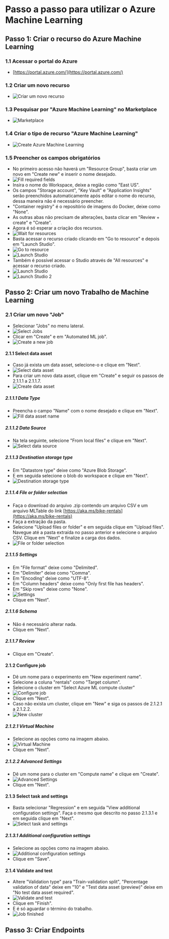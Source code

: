 # Passo a passo para utilizar o Azure Machine Learning

## Passo 1: Criar o recurso do Azure Machine Learning

### 1.1 Acessar o portal do Azure
- [https://portal.azure.com/](https://portal.azure.com/)

### 1.2 Criar um novo recurso
- ![Criar um novo recurso](assets/new_resource_options.png)

### 1.3 Pesquisar por "Azure Machine Learning" no Marketplace
- ![Marketplace](assets/marketplace_ml.png)

### 1.4 Criar o tipo de recurso "Azure Machine Learning"
- ![Create Azure Machine Learning](assets/create_azure_ml.png)

### 1.5 Preencher os campos obrigatórios
- No primeiro acesso não haverá um "Resource Group", basta criar um novo em "Create new" e inserir
o nome desejado.
- ![Fill required fields](assets/fill_required_fields.png)
- Insira o nome do Workspace, deixe a região como "East US".
- Os campos "Storage account", "Key Vault" e "Application Insights" serão preenchidos
automaticamente após editar o nome do recurso, dessa maneira não é necessário preencher.
- "Container registry" é o repositório de imagens do Docker, deixe como "None".
- As outras abas não precisam de alterações, basta clicar em "Review + create" e "Create".
- Agora é só esperar a criação dos recursos.
- ![Wait for resources](assets/wait_for_resources.png)
- Basta acessar o recurso criado clicando em "Go to resource" e depois em "Launch Studio".
- ![Go to resource](assets/go_to_resource.png)
- ![Launch Studio](assets/launch_studio_3.png)
- Também é possível acessar o Studio através de "All resources" e acessar o recurso criado.
- ![Launch Studio](assets/launch_studio.png)
- ![Launch Studio 2](assets/launch_studio_2.png)

## Passo 2: Criar um novo Trabalho de Machine Learning

### 2.1 Criar um novo "Job"
- Selecionar "Jobs" no menu lateral.
- ![Select Jobs](assets/left_menu_jobs.png)
- Clicar em "Create" e em "Automated ML job".
- ![Create a new job](assets/create_new_job.png)

#### 2.1.1 Select data asset
- Caso já exista um data asset, selecione-o e clique em "Next".
- ![Select data asset](assets/select_data_asset.png)
- Para criar um novo data asset, clique em "Create" e seguir os passos de 2.1.1.1 a 2.1.1.7.
- ![Create data asset](assets/create_data_asset.png)

##### 2.1.1.1 Data Type
- Preencha o campo "Name" com o nome desejado e clique em "Next".
- ![Fill data asset name](assets/data_asset_1.png)

##### 2.1.1.2 Data Source
- Na tela seguinte, selecione "From local files" e clique em "Next".
- ![Select data source](assets/data_source_local_files.png)

##### 2.1.1.3 Destination storage type
- Em "Datastore type" deixe como "Azure Blob Storage".
- E em seguida selecione o blob do workspace e clique em "Next".
- ![Destination storage type](assets/destination_storage_type.png)

##### 2.1.1.4 File or folder selection
- Faça o download do arquivo .zip contendo um arquivo CSV e um arquivo MLTable do link
[https://aka.ms/bike-rentals](https://aka.ms/bike-rentals)
- Faça a extração da pasta.
- Selecione "Upload files or folder" e em seguida clique em "Upload files". Navegue até a pasta
extraída no passo anterior e selecione o arquivo CSV. Clique em "Next" e finalize a carga dos dados.
- ![File or folder selection](assets/file_or_folder_selection.png)

##### 2.1.1.5 Settings
- Em "File format" deixe como "Delimited".
- Em "Delimiter" deixe como "Comma".
- Em "Encoding" deixe como "UTF-8".
- Em "Column headers" deixe como "Only first file has headers".
- Em "Skip rows" deixe como "None".
- ![Settings](assets/data_settings.png)
- Clique em "Next".

##### 2.1.1.6 Schema
- Não é necessário alterar nada.
- Clique em "Next".

##### 2.1.1.7 Review
- Clique em "Create".

#### 2.1.2 Configure job
- Dê um nome para o experimento em "New experiment name".
- Selecione a coluna "rentals" como "Target column".
- Selecione o cluster em "Select Azure ML compute cluster"
- ![Configure job](assets/configure_job.png)
- Clique em "Next".
- Caso não exista um cluster, clique em "New" e siga os passos de 2.1.2.1 a 2.1.2.2.
- ![New cluster](assets/new_cluster.png)

##### 2.1.2.1 Virtual Machine
- Selecione as opções como na imagem abaixo.
- ![Virtual Machine](assets/virtual_machine.png)
- Clique em "Next".

##### 2.1.2.2 Advanced Settings
- Dê um nome para o cluster em "Compute name" e clique em "Create".
- ![Advanced Settings](assets/advanced_settings.png)
- Clique em "Next".

#### 2.1.3 Select task and settings
- Basta selecionar "Regression" e em seguida "View additional configuration settings". Faça o mesmo
que descrito no passo 2.1.3.1 e em seguida clique em "Next".
- ![Select task and settings](assets/select_task_and_settings.png)

##### 2.1.3.1 Additional configuration settings
- Selecione as opções como na imagem abaixo.
- ![Additional configuration settings](assets/additional_configuration_settings.png)
- Clique em "Save".

#### 2.1.4 Validate and test
- Altere "Validation type" para "Train-validation split", "Percentage validation of data" deixe em
"10" e "Test data asset (preview)" deixe em "No test data asset required".
- ![Validate and test](assets/validate_and_test.png)
- Clique em "Finish".
- E é só aguardar o término do trabalho.
- ![Job finished](assets/job_finished.png)

## Passo 3: Criar Endpoints
